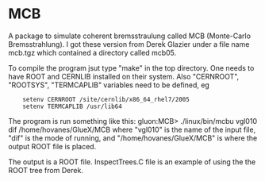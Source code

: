 # MCB
A package to simulate coherent bremsstraulung called MCB (Monte-Carlo Bremsstrahlung). 
I got these version from Derek Glazier under a file name mcb.tgz which contained a directory called mcb05. 

To compile the program jsut type "make" in the top directory. One needs to have ROOT and CERNLIB installed 
on their system. Also "CERNROOT", "ROOTSYS", "TERMCAPLIB" variables need to be defined, eg

    	setenv CERNROOT /site/cernlib/x86_64_rhel7/2005
    	setenv TERMCAPLIB /usr/lib64

The program is run something like this: 
gluon:MCB> ./linux/bin/mcbu vgl010 dif /home/hovanes/GlueX/MCB
where "vgl010" is the name of the input file, "dif" is the mode of running, and "/home/hovanes/GlueX/MCB" 
is where the output ROOT file is placed. 

The output is a ROOT file. InspectTrees.C file is an example of using the the ROOT tree from Derek. 

